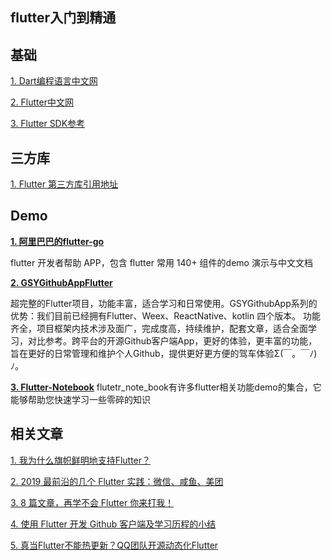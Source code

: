 ## flutter入门到精通


## 基础
[1. Dart编程语言中文网](http://dart.goodev.org/)


[2. Flutter中文网](https://flutterchina.club/)


[3. Flutter SDK参考](https://api.flutter.dev/index.html)


## 三方库
[1. Flutter 第三方库引用地址](https://pub.dev/)


## Demo
[**1. 阿里巴巴的flutter-go**](https://github.com/alibaba/flutter-go)


flutter 开发者帮助 APP，包含 flutter 常用 140+ 组件的demo 演示与中文文档


[**2. GSYGithubAppFlutter**](https://github.com/CarGuo/GSYGithubAppFlutter)


超完整的Flutter项目，功能丰富，适合学习和日常使用。GSYGithubApp系列的优势：我们目前已经拥有Flutter、Weex、ReactNative、kotlin 四个版本。 功能齐全，项目框架内技术涉及面广，完成度高，持续维护，配套文章，适合全面学习，对比参考。跨平台的开源Github客户端App，更好的体验，更丰富的功能，旨在更好的日常管理和维护个人Github，提供更好更方便的驾车体验Σ(￣。￣ﾉ)ﾉ。



[**3. Flutter-Notebook**](https://github.com/OpenFlutter/Flutter-Notebook)
flutetr_note_book有许多flutter相关功能demo的集合，它能够帮助您快速学习一些零碎的知识



## 相关文章
[1. 我为什么旗帜鲜明地支持Flutter？](https://mp.weixin.qq.com/s/E--6hZoXacRENiCdY1H1Pw)


[2. 2019 最前沿的几个 Flutter 实践：微信、咸鱼、美团](https://mp.weixin.qq.com/s/TyjwBASNvxnQNXtC3zCG1w)


[3. 8 篇文章，再学不会 Flutter 你来打我！](https://mp.weixin.qq.com/s/4G6hWW6GxnmV_j6d2rVBpA)


[4. 使用 Flutter 开发 Github 客户端及学习历程的小结](https://mp.weixin.qq.com/s/Ika_qU2f_MePTp281FCEig)


[5. 真当Flutter不能热更新？QQ团队开源动态化Flutter](https://mp.weixin.qq.com/s/bH_SC2YHtXwrGGvQXt5FMg)
